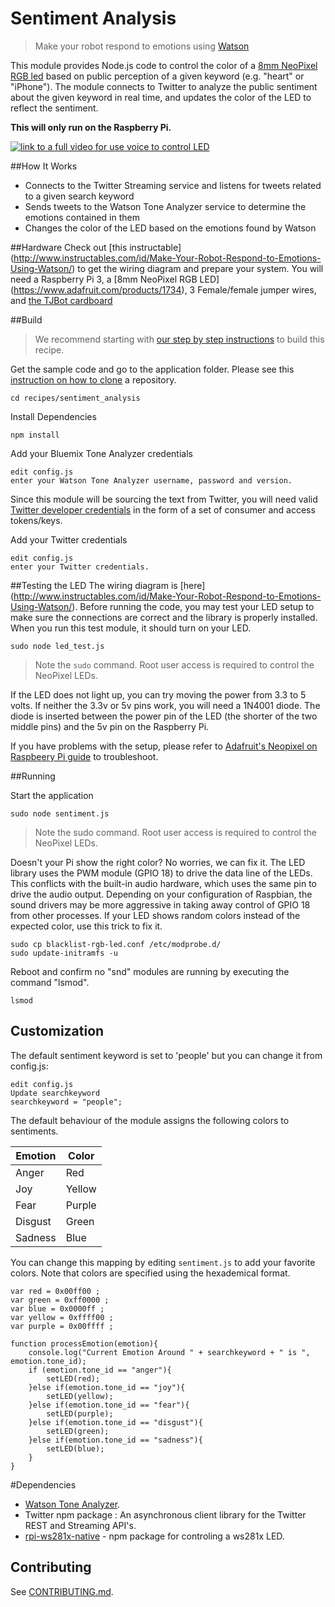 # Sentiment Analysis

> Make your robot respond to emotions using [Watson](http://www.ibm.com/watson/developercloud/tone-analyzer.html)

This module provides Node.js code to control the color of a [8mm NeoPixel RGB led](https://www.adafruit.com/products/1734) based on public perception of a given keyword (e.g. "heart" or "iPhone"). The module connects to Twitter to analyze the public sentiment about the given keyword in real time, and updates the color of the LED to reflect the sentiment.

**This will only run on the Raspberry Pi.**

[![link to a full video for use voice to control LED](https://img.youtube.com/vi/KU8DNzZNdBY/0.jpg)](https://www.youtube.com/watch?v=KU8DNzZNdBY)

##How It Works
- Connects to the Twitter Streaming service and listens for tweets related to a given search keyword
- Sends tweets to the Watson Tone Analyzer service to determine the emotions contained in them
- Changes the color of the LED based on the emotions found by Watson

##Hardware
Check out [this instructable] (http://www.instructables.com/id/Make-Your-Robot-Respond-to-Emotions-Using-Watson/) to get the wiring diagram and prepare your system. You will need a Raspberry Pi 3, a [8mm NeoPixel RGB LED] (https://www.adafruit.com/products/1734), 3 Female/female jumper wires, and [the TJBot cardboard](http://ibm.biz/mytjbot) 

##Build
>We recommend starting with [our step by step instructions](http://www.instructables.com/id/Make-Your-Robot-Respond-to-Emotions-Using-Watson/) to build this recipe.

Get the sample code and go to the application folder.  Please see this [instruction on how to clone](https://help.github.com/articles/cloning-a-repository/) a repository.

    cd recipes/sentiment_analysis

Install Dependencies

    npm install

Add your Bluemix Tone Analyzer credentials

    edit config.js
    enter your Watson Tone Analyzer username, password and version.

Since this module will be sourcing the text from Twitter, you will need valid [Twitter developer credentials](https://apps.twitter.com/) in the form of a set of consumer and access tokens/keys.

Add your Twitter credentials

    edit config.js
    enter your Twitter credentials.

##Testing the LED
The wiring diagram is [here] (http://www.instructables.com/id/Make-Your-Robot-Respond-to-Emotions-Using-Watson/).
Before running the code, you may test your LED setup to make sure the connections are correct and the library is properly installed. When you run this test module, it should turn on your LED.

    sudo node led_test.js

> Note the `sudo` command. Root user access is required to control the NeoPixel LEDs.

If the LED does not light up, you can try moving the power from 3.3 to 5 volts. If neither the 3.3v or 5v pins work, you will need a 1N4001 diode.  The diode is inserted between the power pin of the LED (the shorter of the two middle pins) and the 5v pin on the Raspberry Pi.

If you have problems with the setup, please refer to [Adafruit's Neopixel on Raspbeery Pi guide](https://learn.adafruit.com/neopixels-on-raspberry-pi/overview
) to troubleshoot.

##Running

Start the application

    sudo node sentiment.js

> Note the sudo command. Root user access is required to control the NeoPixel LEDs.

Doesn't your Pi show the right color? No worries, we can fix it. The LED library uses the PWM module (GPIO 18) to drive the data line of the LEDs. This conflicts with the built-in audio hardware, which uses the same pin to drive the audio output. Depending on your configuration of Raspbian, the sound drivers may be more aggressive in taking away control of GPIO 18 from other processes. If your LED shows random colors instead of the expected color, use this trick to fix it.

	sudo cp blacklist-rgb-led.conf /etc/modprobe.d/
	sudo update-initramfs -u

Reboot and confirm no "snd" modules are running by executing the command "lsmod".

	lsmod    

## Customization
The default sentiment keyword is set to 'people' but you can change it from config.js:

    edit config.js
    Update searchkeyword
    searchkeyword = "people";

The default behaviour of the module assigns the following colors to sentiments.

| Emotion | Color |
| --- | --- |
| Anger | Red |
| Joy | Yellow |
| Fear | Purple |
| Disgust | Green |
| Sadness | Blue |

You can change this mapping by editing `sentiment.js` to add your favorite colors. Note that colors are specified using the hexademical format.

	var red = 0x00ff00 ;
	var green = 0xff0000 ;
	var blue = 0x0000ff ;
	var yellow = 0xffff00 ;
	var purple = 0x00ffff ;

	function processEmotion(emotion){
		console.log("Current Emotion Around " + searchkeyword + " is ", emotion.tone_id);
		if (emotion.tone_id == "anger"){
			setLED(red);
		}else if(emotion.tone_id == "joy"){
			setLED(yellow);
		}else if(emotion.tone_id == "fear"){
			setLED(purple);
		}else if(emotion.tone_id == "disgust"){
			setLED(green);
		}else if(emotion.tone_id == "sadness"){
			setLED(blue);
		}
	}

#Dependencies
- [Watson Tone Analyzer](http://www.ibm.com/watson/developercloud/tone-analyzer.html).
- Twitter npm package : An asynchronous client library for the Twitter REST and Streaming API's.
- [rpi-ws281x-native](https://github.com/beyondscreen/node-rpi-ws281x-native) - npm package for controling a ws281x LED.

## Contributing
See [CONTRIBUTING.md](../../CONTRIBUTING.md).
